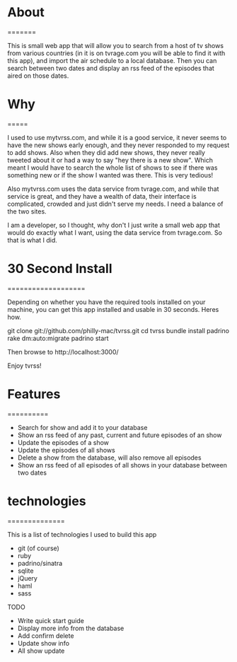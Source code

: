 # About
=======

This is small web app that will allow you to search from a host of tv shows from various countries (in it is on tvrage.com you will be able to find it with this app),
and import the air schedule to a local database. Then you can search between two dates and display an rss feed of the episodes
that aired on those dates.

# Why
=====

I used to use mytvrss.com, and while it is a good service, it never seems to have the new shows early enough, and they never
responded to my request to add shows. Also when they did add new shows, they never really tweeted about it or had a way to say
"hey there is a new show". Which meant I would have to search the whole list of shows to see if there was something new or if
the show I wanted was there. This is very tedious!

Also mytvrss.com uses the data service from tvrage.com, and while that service is great, and they have a wealth of data, their interface
is complicated, crowded and just didn't serve my needs. I need a balance of the two sites.

I am a developer, so I thought, why don't I just write a small web app that would do exactly what I want, using the data service from
tvrage.com. So that is what I did.

# 30 Second Install
===================

Depending on whether you have the required tools installed on your machine, you can get this app installed and usable in 30 seconds.
Heres how.

  git clone git://github.com/philly-mac/tvrss.git
  cd tvrss
  bundle install
  padrino rake dm:auto:migrate
  padrino start

Then browse to http://localhost:3000/

Enjoy tvrss!

# Features
==========

- Search for show and add it to your database
- Show an rss feed of any past, current and future episodes of an show
- Update the episodes of a show
- Update the episodes of all shows
- Delete a show from the database, will also remove all episodes
- Show an rss feed of all episodes of all shows in your database between two dates

# technologies
==============

This is a list of technologies I used to build this app

- git (of course)
- ruby
- padrino/sinatra
- sqlite
- jQuery
- haml
- sass



TODO
* Write quick start guide
* Display more info from the database
* Add confirm delete
* Update show info
* All show update
